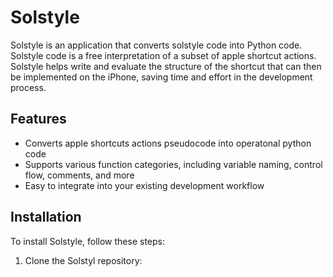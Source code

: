 # Solstyle

Solstyle is an application that converts solstyle code into Python code. Solstyle code is a free interpretation of a subset of apple shortcut actions. Solstyle helps write and evaluate the structure of the shortcut that can then be implemented on the iPhone, saving time and effort in the development process.

## Features
- Converts apple shortcuts actions pseudocode into operatonal python code
- Supports various function categories, including variable naming, control flow, comments, and more
- Easy to integrate into your existing development workflow

## Installation
To install Solstyle, follow these steps:

1. Clone the Solstyl repository:
